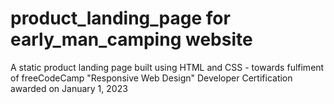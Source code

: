 # product_landing_page for early_man_camping website
A static product landing page built using HTML and CSS - towards fulfiment of freeCodeCamp "Responsive Web Design" Developer Certification awarded  on January 1, 2023
